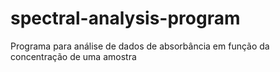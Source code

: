 # spectral-analysis-program
Programa para análise de dados de absorbância em função da concentração de uma amostra
